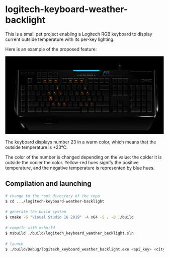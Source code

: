 # logitech-keyboard-weather-backlight

This is a small pet project enabling a Logitech RGB keyboard to display current outside temperature with its per-key lighting. 

Here is an example of the proposed feature: 

![](https://github.com/edmelnikov/logitech-keyboard-weather-backlight/blob/main/images/1.PNG?raw=true)

The keyboard displays number 23 in a warm color, which means that the outside temperature is +23°C. 

The color of the number is changed depending on the value: the colder it is outside the cooler the color. 
Yellow-red hues signify the positive temperature, and the negative temperature is represented by blue hues. 

## Compilation and launching
```bash
# change to the root directory of the repo
$ cd .../logitech-keyboard-weather-backlight

# generate the build system
$ cmake -G "Visual Studio 16 2019" -A x64 -S . -B ./build

# compile with msbuild
$ msbuild ./build/logitech_keyboard_weather_backlight.sln

# launch
$ ./build/Debug/logitech_keyboard_weather_backlight.exe <api_key> <city_name>
```
